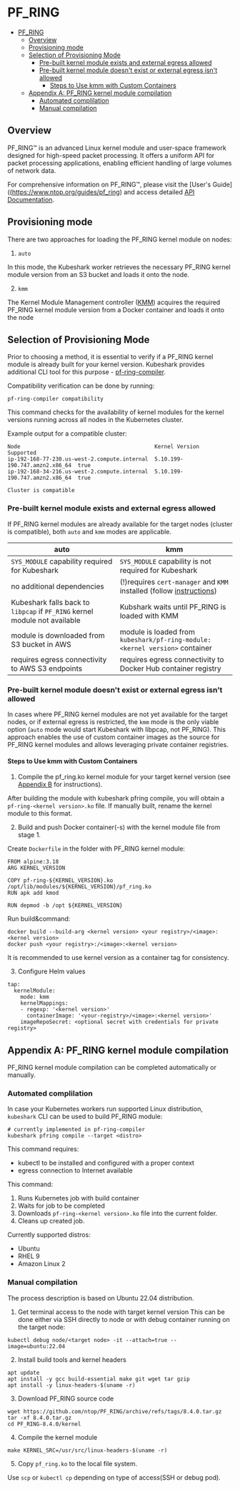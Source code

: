 # PF_RING

<!-- TOC -->

- [PF_RING](#pf_ring)
    - [Overview](#overview)
    - [Provisioning mode](#provisioning-mode)
    - [Selection of Provisioning Mode](#selection-of-provisioning-mode)
        - [Pre-built kernel module exists and external egress allowed](#pre-built-kernel-module-exists-and-external-egress-allowed)
        - [Pre-built kernel module doesn't exist or external egress isn't allowed](#pre-built-kernel-module-doesnt-exist-or-external-egress-isnt-allowed)
            - [Steps to Use kmm with Custom Containers](#steps-to-use-kmm-with-custom-containers)
    - [Appendix A: PF_RING kernel module compilation](#appendix-a-pf_ring-kernel-module-compilation)
        - [Automated complilation](#automated-complilation)
        - [Manual compilation](#manual-compilation)

<!-- /TOC -->

## Overview

PF_RING™ is an advanced Linux kernel module and user-space framework designed for high-speed packet processing. It offers a uniform API for packet processing applications, enabling efficient handling of large volumes of network data.

For comprehensive information on PF_RING™, please visit the [User's Guide]((https://www.ntop.org/guides/pf_ring) and access detailed [API Documentation](http://www.ntop.org/guides/pf_ring_api/files.html).

## Provisioning mode

There are two approaches for loading the PF_RING kernel module on nodes:

1. `auto`

In this mode, the Kubeshark worker retrieves the necessary PF_RING kernel module version from an S3 bucket and loads it onto the node.

2. `kmm`

The Kernel Module Management controller ([KMM](https://kmm.sigs.k8s.io/documentation/deploy_kmod/)) acquires the required PF_RING kernel module version from a Docker container and loads it onto the node

## Selection of Provisioning Mode

Prior to choosing a method, it is essential to verify if a PF_RING kernel module is already built for your kernel version.
Kubeshark provides additional CLI tool for this purpose - [pf-ring-compiler](https://github.com/kubeshark/pf-ring-compiler).

Compatibility verification can be done by running:

```
pf-ring-compiler compatibility
```

This command checks for the availability of kernel modules for the kernel versions running across all nodes in the Kubernetes cluster.

Example output for a compatible cluster:
```
Node                                          Kernel Version                 Supported
ip-192-168-77-230.us-west-2.compute.internal  5.10.199-190.747.amzn2.x86_64  true
ip-192-168-34-216.us-west-2.compute.internal  5.10.199-190.747.amzn2.x86_64  true

Cluster is compatible
```


### Pre-built kernel module exists and external egress allowed

If PF_RING kernel modules are already available for the target nodes (cluster is compatible), both `auto` and `kmm` modes are applicable.

|auto|kmm|
|----|---|
| `SYS_MODULE` capability required for Kubeshark | `SYS_MODULE` capability is not required for Kubeshark|
| no additional dependencies | (!)requires `cert-manager` and `KMM` installed (follow [instructions](https://kmm.sigs.k8s.io/documentation/install/)) |
| Kubeshark falls back to `libpcap` if `PF_RING` kernel module not available | Kubshark waits until PF_RING is loaded with KMM|
| module is downloaded from S3 bucket in AWS | module is loaded from `kubeshark/pf-ring-module:<kernel version>` container|
| requires egress connectivity to AWS S3 endpoints | requires egress connectivity to Docker Hub container registry|


### Pre-built kernel module doesn't exist or external egress isn't allowed

In cases where PF_RING kernel modules are not yet available for the target nodes, or if external egress is restricted, the `kmm` mode is the only viable option (`auto` mode would start Kubeshark with libpcap, not PF_RING).
This approach enables the use of custom container images as the source for PF_RING kernel modules and allows leveraging private container registries.

#### Steps to Use kmm with Custom Containers

1. Compile the pf_ring.ko kernel module for your target kernel version (see [Appendix B](#appendix-b-pf_ring-kernel-module-compilation) for instructions).

After building the module with kubeshark pfring compile, you will obtain a `pf-ring-<kernel version>.ko` file.
If manually built, rename the kernel module to this format.

2. Build and push Docker container(-s) with the kernel module file from stage 1.

Create `Dockerfile` in the folder with PF_RING kernel module:

```
FROM alpine:3.18
ARG KERNEL_VERSION

COPY pf-ring-${KERNEL_VERSION}.ko /opt/lib/modules/${KERNEL_VERSION}/pf_ring.ko
RUN apk add kmod

RUN depmod -b /opt ${KERNEL_VERSION}
```

Run build&command:

```
docker build --build-arg <kernel version> <your registry>/<image>:<kernel version>
docker push <your registry>:/<image>:<kernel version>
```

It is recommended to use kernel version as a container tag for consistency.


3. Configure Helm values

```
tap:
  kernelModule:
    mode: kmm
    kernelMappings:
    - regexp: '<kernel version>'
      containerImage: '<your-registry>/<image>:<kernel version>'
    imageRepoSecret: <optional secret with credentials for private registry>
```


## Appendix A: PF_RING kernel module compilation

PF_RING kernel module compilation can be completed automatically or manually.

### Automated complilation

In case your Kubernetes workers run supported Linux distribution, `kubeshark` CLI can be used to build PF_RING module:

```
# currently implemented in pf-ring-compiler
kubeshark pfring compile --target <distro>
```

This command requires:
- kubectl to be installed and configured with a proper context
- egress connection to Internet available

This command:
1. Runs Kubernetes job with build container
2. Waits for job to be completed
3. Downloads `pf-ring-<kernel version>.ko` file into the current folder.
4. Cleans up created job.

Currently supported distros:
- Ubuntu
- RHEL 9
- Amazon Linux 2

### Manual compilation

The process description is based on Ubuntu 22.04 distribution.

1. Get terminal access to the node with target kernel version
This can be done either via SSH directly to node or with debug container running on the target node:

```
kubectl debug node/<target node> -it --attach=true --image=ubuntu:22.04
```

2. Install build tools and kernel headers

```
apt update
apt install -y gcc build-essential make git wget tar gzip
apt install -y linux-headers-$(uname -r)
```

3. Download PF_RING source code

```
wget https://github.com/ntop/PF_RING/archive/refs/tags/8.4.0.tar.gz
tar -xf 8.4.0.tar.gz
cd PF_RING-8.4.0/kernel
```

4. Compile the kernel module

```
make KERNEL_SRC=/usr/src/linux-headers-$(uname -r)
```

5. Copy `pf_ring.ko` to the local file system.

Use `scp` or `kubectl cp` depending on type of access(SSH or debug pod).